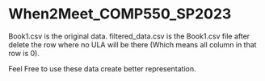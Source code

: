 # When2Meet_COMP550_SP2023

Book1.csv is the original data. filtered_data.csv is the Book1.csv file after delete the row where no ULA will
be there (Which means all column in that row is 0).

Feel Free to use these data create better representation. 
